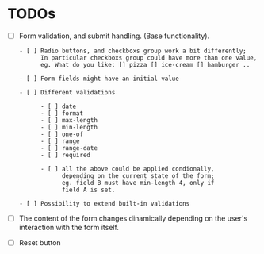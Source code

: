 # TODOs

* [ ] Form validation, and submit handling. (Base functionality).

      - [ ] Radio buttons, and checkboxs group work a bit differently;
            In particular checkboxs group could have more than one value,
            eg. What do you like: [] pizza [] ice-cream [] hamburger ..

      - [ ] Form fields might have an initial value

      - [ ] Different validations

            - [ ] date
            - [ ] format
            - [ ] max-length
            - [ ] min-length
            - [ ] one-of
            - [ ] range
            - [ ] range-date
            - [ ] required

            - [ ] all the above could be applied condionally,
                  depending on the current state of the form;
                  eg. field B must have min-length 4, only if
                  field A is set.

      - [ ] Possibility to extend built-in validations

* [ ] The content of the form changes dinamically depending on the 
      user's interaction with the form itself.

* [ ] Reset button


